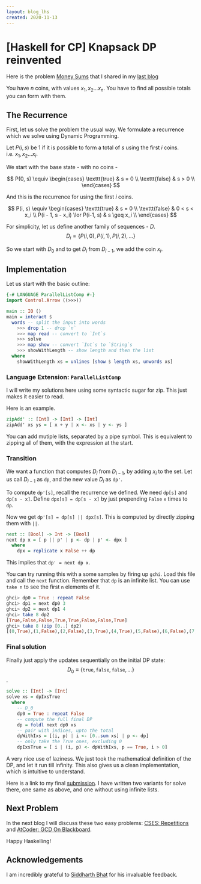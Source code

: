 ```yaml
---
layout: blog_lhs
created: 2020-11-13
---
```


# \[Haskell for CP\] Knapsack DP reinvented

Here is the problem [Money Sums](https://cses.fi/problemset/task/1745/)
that I shared in my [last blog](./haskell-cp-introduction.html)

You have $n$ coins, with values $x_1, x_2 \ldots x_n$. You have to find
all possible totals you can form with them.

## The Recurrence

First, let us solve the problem the usual way. We formulate a recurrence
which we solve using Dynamic Programming.

Let $P(i, s)$ be $1$ if it is possible to form a total of $s$ using the
first $i$ coins. i.e. $x_1, x_2 \ldots x_i$.

We start with the base state - with no coins -

$$
P(0, s) \equiv
\begin{cases}
\texttt{true} & s = 0 \\
\texttt{false} & s > 0 \\
\end{cases}
$$

And this is the recurrence for using the first $i$ coins.

$$
P(i, s) \equiv
\begin{cases}
\texttt{true} & s = 0 \\
\texttt{false} & 0 < s < x_i \\
P(i - 1, s - x_i) \lor P(i-1, s) & s \geq x_i \\
\end{cases}
$$

For simplicity, let us define another family of sequences - $D$.
$$D_i = \{ P(i, 0), P(i, 1), P(i, 2), \ldots \}$$

So we start with $D_0$ and to get $D_i$ from $D_{i - 1}$, we add the
coin $x_i$.

## Implementation

Let us start with the basic outline:

``` haskell
{-# LANGUAGE ParallelListComp #-}
import Control.Arrow ((>>>))

main :: IO ()
main = interact $
  words -- split the input into words
    >>> drop 1 -- drop `n`
    >>> map read -- convert to `Int`s
    >>> solve
    >>> map show -- convert `Int`s to `String`s
    >>> showWithLength -- show length and then the list
  where
    showWithLength xs = unlines [show $ length xs, unwords xs]
```

### Language Extension: `ParallelListComp`

I will write my solutions here using some syntactic sugar for zip. This
just makes it easier to read.

Here is an example.

``` haskell
zipAdd' :: [Int] -> [Int] -> [Int]
zipAdd' xs ys = [ x + y | x <- xs | y <- ys ]
```

You can add mutiple lists, separated by a pipe symbol. This is
equivalent to zipping all of them, with the expression at the start.

### Transition

We want a function that computes $D_i$ from $D_{i - 1}$, by adding $x_i$
to the set. Let us call $D_{i - 1}$ as `dp`, and the new value $D_i$ as
`dp'`.

To compute `dp'[s]`, recall the recurrence we defined. We need `dp[s]`
and `dp[s - x]`. Define `dpx[s] = dp[s - x]` by just prepending `False`
`x` times to `dp`.

Now we get `dp'[s] = dp[s] || dpx[s]`. This is computed by directly
zipping them with `||`.

``` haskell
next :: [Bool] -> Int -> [Bool]
next dp x = [ p || p' | p <- dp | p' <- dpx ]
  where
    dpx = replicate x False ++ dp
```

This implies that `dp' = next dp x`.

You can try running this with a some samples by firing up `gchi`. Load
this file and call the `next` function. Remember that `dp` is an
infinite list. You can use `take n` to see the first `n` elements of it.

``` haskell
ghci> dp0 = True : repeat False
ghci> dp1 = next dp0 3
ghci> dp2 = next dp1 4
ghci> take 8 dp2
[True,False,False,True,True,False,False,True]
ghci> take 8 (zip [0..] dp2)
[(0,True),(1,False),(2,False),(3,True),(4,True),(5,False),(6,False),(7,True)]
```

### Final solution

Finally just apply the updates sequentially on the initial DP state:
$$D_0 \equiv \{\texttt{true}, \texttt{false}, \texttt{false}, \ldots\}$$.

``` haskell
solve :: [Int] -> [Int]
solve xs = dpIxsTrue
  where
    -- D_0
    dp0 = True : repeat False
    -- compute the full final DP
    dp = foldl next dp0 xs
    -- pair with indices, upto the total
    dpWithIxs = [(i, p) | i <- [0..sum xs] | p <- dp]
    -- only take the True ones, excluding 0
    dpIxsTrue = [ i | (i, p) <- dpWithIxs, p == True, i > 0]
```

A very nice use of laziness. We just took the mathematical definition of
the DP, and let it run till infinity. This also gives us a clean
implementation, which is intuitive to understand.

Here is a link to my final
[submission](https://github.com/anurudhp/CPHaskell/blob/master/contests/cses/1745.hs).
I have written two variants for solve there, one same as above, and one
without using infinite lists.

## Next Problem

In the next blog I will discuss these two easy problems: [CSES:
Repetitions](https://cses.fi/problemset/task/1069) and [AtCoder: GCD On
Blackboard](https://atcoder.jp/contests/abc125/tasks/abc125_c).

Happy Haskelling!

## Acknowledgements

I am incredibly grateful to [Siddharth Bhat](http://github.com/bollu/)
for his invaluable feedback.
